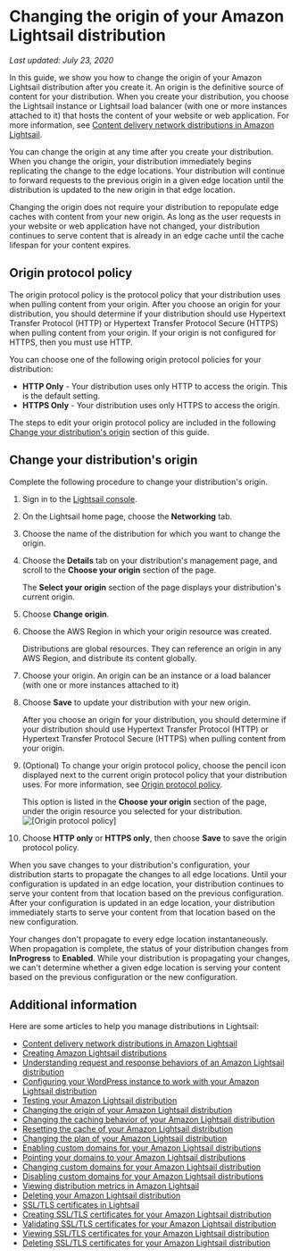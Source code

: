# Changing the origin of your Amazon Lightsail distribution<a name="amazon-lightsail-changing-distribution-origin"></a>

 *Last updated: July 23, 2020* 

In this guide, we show you how to change the origin of your Amazon Lightsail distribution after you create it\. An origin is the definitive source of content for your distribution\. When you create your distribution, you choose the Lightsail instance or Lightsail load balancer \(with one or more instances attached to it\) that hosts the content of your website or web application\. For more information, see [Content delivery network distributions in Amazon Lightsail](amazon-lightsail-content-delivery-network-distributions.md)\.

You can change the origin at any time after you create your distribution\. When you change the origin, your distribution immediately begins replicating the change to the edge locations\. Your distribution will continue to forward requests to the previous origin in a given edge location until the distribution is updated to the new origin in that edge location\.

Changing the origin does not require your distribution to repopulate edge caches with content from your new origin\. As long as the user requests in your website or web application have not changed, your distribution continues to serve content that is already in an edge cache until the cache lifespan for your content expires\.

## Origin protocol policy<a name="changing-distribution-origin-protocol-policy"></a>

The origin protocol policy is the protocol policy that your distribution uses when pulling content from your origin\. After you choose an origin for your distribution, you should determine if your distribution should use Hypertext Transfer Protocol \(HTTP\) or Hypertext Transfer Protocol Secure \(HTTPS\) when pulling content from your origin\. If your origin is not configured for HTTPS, then you must use HTTP\.

You can choose one of the following origin protocol policies for your distribution:
+ **HTTP Only** \- Your distribution uses only HTTP to access the origin\. This is the default setting\.
+ **HTTPS Only** \- Your distribution uses only HTTPS to access the origin\.

The steps to edit your origin protocol policy are included in the following [Change your distribution's origin](#changing-distribution-origin) section of this guide\.

## Change your distribution's origin<a name="changing-distribution-origin"></a>

Complete the following procedure to change your distribution's origin\.

1. Sign in to the [Lightsail console](https://lightsail.aws.amazon.com/)\.

1. On the Lightsail home page, choose the **Networking** tab\.

1. Choose the name of the distribution for which you want to change the origin\.

1. Choose the **Details** tab on your distribution's management page, and scroll to the **Choose your origin** section of the page\.

   The **Select your origin** section of the page displays your distribution's current origin\.

1. Choose **Change origin**\.

1. Choose the AWS Region in which your origin resource was created\.

   Distributions are global resources\. They can reference an origin in any AWS Region, and distribute its content globally\.

1. Choose your origin\. An origin can be an instance or a load balancer \(with one or more instances attached to it\)

1. Choose **Save** to update your distribution with your new origin\.

   After you choose an origin for your distribution, you should determine if your distribution should use Hypertext Transfer Protocol \(HTTP\) or Hypertext Transfer Protocol Secure \(HTTPS\) when pulling content from your origin\.

1. \(Optional\) To change your origin protocol policy, choose the pencil icon displayed next to the current origin protocol policy that your distribution uses\. For more information, see [Origin protocol policy](#changing-distribution-origin-protocol-policy)\.

   This option is listed in the **Choose your origin** section of the page, under the origin resource you selected for your distribution\.  
![\[Origin protocol policy\]](https://d9yljz1nd5001.cloudfront.net/en_us/c61ab0669fef62b2778d591e8e619b4d/images/origin-protocol-policy.png)

1. Choose **HTTP only** or **HTTPS only**, then choose **Save** to save the origin protocol policy\.

When you save changes to your distribution's configuration, your distribution starts to propagate the changes to all edge locations\. Until your configuration is updated in an edge location, your distribution continues to serve your content from that location based on the previous configuration\. After your configuration is updated in an edge location, your distribution immediately starts to serve your content from that location based on the new configuration\.

Your changes don't propagate to every edge location instantaneously\. When propagation is complete, the status of your distribution changes from **InProgress** to **Enabled**\. While your distribution is propagating your changes, we can't determine whether a given edge location is serving your content based on the previous configuration or the new configuration\.

## Additional information<a name="changing-distribution-origin-additional-information"></a>

Here are some articles to help you manage distributions in Lightsail:
+ [Content delivery network distributions in Amazon Lightsail](amazon-lightsail-content-delivery-network-distributions.md)
+ [Creating Amazon Lightsail distributions](amazon-lightsail-creating-content-delivery-network-distribution.md)
+ [Understanding request and response behaviors of an Amazon Lightsail distribution](amazon-lightsail-distribution-request-and-response.md)
+ [Configuring your WordPress instance to work with your Amazon Lightsail distribution](amazon-lightsail-editing-wp-config-for-distribution.md)
+ [Testing your Amazon Lightsail distribution](amazon-lightsail-testing-distribution.md)
+ [Changing the origin of your Amazon Lightsail distribution](#amazon-lightsail-changing-distribution-origin)
+ [Changing the caching behavior of your Amazon Lightsail distribution](amazon-lightsail-changing-default-cache-behavior.md)
+ [Resetting the cache of your Amazon Lightsail distribution](amazon-lightsail-resetting-distribution-cache.md)
+ [Changing the plan of your Amazon Lightsail distribution](amazon-lighstail-changing-distribution-plan.md)
+ [Enabling custom domains for your Amazon Lightsail distributions](amazon-lightsail-enabling-distribution-custom-domains.md)
+ [Pointing your domains to your Amazon Lightsail distributions](amazon-lightsail-point-domain-to-distribution.md)
+ [Changing custom domains for your Amazon Lightsail distribution](amazon-lightsail-changing-distribution-custom-domains.md)
+ [Disabling custom domains for your Amazon Lightsail distributions](amazon-lightsail-disabling-distribution-custom-domains.md)
+ [Viewing distribution metrics in Amazon Lightsail](amazon-lightsail-viewing-distribution-health-metrics.md)
+ [Deleting your Amazon Lightsail distribution](amazon-lightsail-deleting-distribution.md)
+ [SSL/TLS certificates in Lightsail](understanding-tls-ssl-certificates-in-lightsail-https.md)
+ [Creating SSL/TLS certificates for your Amazon Lightsail distribution](amazon-lightsail-create-a-distribution-certificate.md)
+ [Validating SSL/TLS certificates for your Amazon Lightsail distribution](amazon-lightsail-validating-a-distribution-certificate.md)
+ [Viewing SSL/TLS certificates for your Amazon Lightsail distribution](amazon-lightsail-viewing-distribution-certificates.md)
+ [Deleting SSL/TLS certificates for your Amazon Lightsail distribution](amazon-lightsail-deleting-distribution-certificates.md)